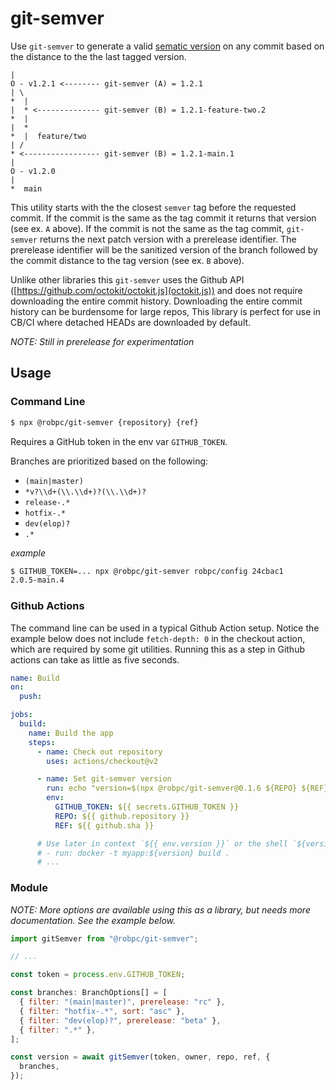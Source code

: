 # git-semver

Use `git-semver` to generate a valid [sematic version](semver.org) on any commit based on the distance to the the last tagged version.

    |
    O - v1.2.1 <-------- git-semver (A) = 1.2.1
    | \
    *  |
    |  * <-------------- git-semver (B) = 1.2.1-feature-two.2
    *  |
    |  *
    *  |  feature/two
    | /
    * <----------------- git-semver (B) = 1.2.1-main.1
    |
    O - v1.2.0
    |
    *  main

This utility starts with the the closest `semver` tag before the requested commit. If the commit is the same as the tag commit it returns that version (see ex. `A` above). If the commit is not the same as the tag commit, `git-semver` returns the next patch version with a prerelease identifier. The prerelease identifier will be the sanitized version of the branch followed by the commit distance to the tag version (see ex. `B` above).

Unlike other libraries this `git-semver` uses the Github API ([https://github.com/octokit/octokit.js](octokit.js)) and does not require downloading the entire commit history. Downloading the entire commit history can be burdensome for large repos, This library is perfect for use in CB/CI where detached HEADs are downloaded by default.

_NOTE: Still in prerelease for experimentation_

## Usage

### Command Line

```bash
$ npx @robpc/git-semver {repository} {ref}
```

Requires a GitHub token in the env var `GITHUB_TOKEN`.

Branches are prioritized based on the following:

- `(main|master)`
- `*v?\\d+(\\.\\d+)?(\\.\\d+)?`
- `release-.*`
- `hotfix-.*`
- `dev(elop)?`
- `.*`

_example_

```bash
$ GITHUB_TOKEN=... npx @robpc/git-semver robpc/config 24cbac1
2.0.5-main.4
```

### Github Actions

The command line can be used in a typical Github Action setup. Notice the example below does not include `fetch-depth: 0` in the checkout action, which are required by some git utilities. Running this as a step in Github actions can take as little as five seconds.

```yaml
name: Build
on:
  push:

jobs:
  build:
    name: Build the app
    steps:
      - name: Check out repository
        uses: actions/checkout@v2

      - name: Set git-semver version
        run: echo "version=$(npx @robpc/git-semver@0.1.6 ${REPO} ${REF})" >> $GITHUB_ENV
        env:
          GITHUB_TOKEN: ${{ secrets.GITHUB_TOKEN }}
          REPO: ${{ github.repository }}
          REF: ${{ github.sha }}

      # Use later in context `${{ env.version }}` or the shell `${version}` like:
      # - run: docker -t myapp:${version} build .
      # ...
```

### Module

_NOTE: More options are available using this as a library, but needs more documentation. See the example below._

```js
import gitSemver from "@robpc/git-semver";

// ...

const token = process.env.GITHUB_TOKEN;

const branches: BranchOptions[] = [
  { filter: "(main|master)", prerelease: "rc" },
  { filter: "hotfix-.*", sort: "asc" },
  { filter: "dev(elop)?", prerelease: "beta" },
  { filter: ".*" },
];

const version = await gitSemver(token, owner, repo, ref, {
  branches,
});
```
